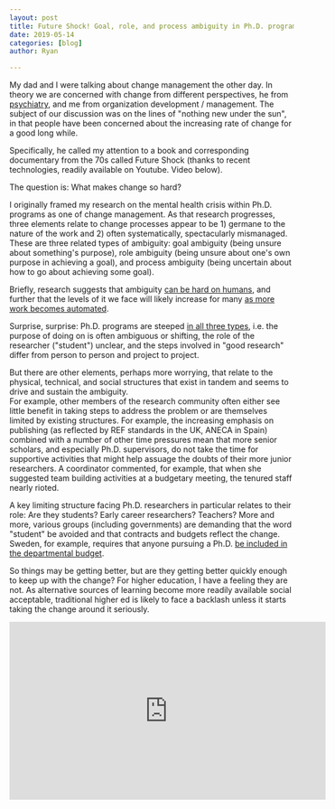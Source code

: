 ```yaml
---
layout: post
title: Future Shock! Goal, role, and process ambiguity in Ph.D. programs
date: 2019-05-14
categories: [blog]
author: Ryan

---
```


My dad and I were talking about change management the other day. In theory we are concerned with change from different perspectives, he from <a href= "https://achealth.ngo/">psychiatry</a>, and me from organization development / management. The subject of our discussion was on the lines of "nothing new under the sun", in that people have been concerned about the increasing rate of change for a good long while.

Specifically, he called my attention to a book and corresponding documentary from the 70s called Future Shock (thanks to recent technologies, readily available on Youtube. Video below).

The question is: What makes change so hard?

I originally framed my research on the mental health crisis within Ph.D. programs as one of change management. As that research progresses, three elements relate to change processes appear to be 1) germane to the nature of the work and 2) often systematically, spectacularly mismanaged. These are three related types of ambiguity: goal ambiguity (being unsure about something's purpose), role ambiguity (being unsure about one's own purpose in achieving a goal), and process ambiguity (being uncertain about how to go about achieving some goal).

Briefly, research suggests that ambiguity <a href= "https://academic.oup.com/sf/article-abstract/43/4/591/2227932">can be hard on humans</a>, and further that the levels of it we face will likely increase for many <a href = "https://www.weforum.org/reports/the-future-of-jobs">as more work becomes automated</a>.

Surprise, surprise: Ph.D. programs are steeped <a href = "https://www.google.com/url?sa=t&rct=j&q=&esrc=s&source=web&cd=1&cad=rja&uact=8&ved=2ahUKEwjwgsfqtZviAhU8AGMBHZ8eBo0QFjAAegQIABAC&url=https%3A%2F%2Fwww.imperial.ac.uk%2Fmedia%2Fimperial-college%2Fstudy%2Fgraduate-school%2Fpublic%2Fwell-being%2FWellbeing-for-GS.pdf&usg=AOvVaw263Uj_amGXqriajqPJLKqb">in all three types</a>, i.e. the purpose of doing on is often ambiguous or shifting, the role of the researcher ("student") unclear, and the steps involved in "good research" differ from person to person and project to project.

But there are other elements, perhaps more worrying, that relate to the physical, technical, and social structures that exist in tandem and seems to drive and sustain the ambiguity.  
For example, other members of the research community often either see little benefit in taking steps to address the problem or are themselves limited by existing structures. For example, the increasing emphasis on publishing (as reflected by REF standards in the UK, ANECA in Spain) combined with a number of other time pressures mean that more senior scholars, and especially Ph.D. supervisors, do not take the time for supportive activities that might help assuage the doubts of their more junior researchers.
A coordinator commented, for example, that when she suggested team building activities at a budgetary meeting, the tenured staff nearly rioted.

A key limiting structure facing Ph.D. researchers in particular relates to their role: Are they students? Early career researchers? Teachers? More and more, various groups (including governments) are demanding that the word "student" be avoided and that contracts and budgets reflect the change. Sweden, for example, requires that anyone pursuing a Ph.D. <a href="https://www.findaphd.com/study-abroad/europe/phd-study-in-sweden.aspx">be included in the departmental budget</a>.

So things may be getting better, but are they getting better quickly enough to keep up with the change? For higher education, I have a feeling they are not. As alternative sources of learning become more readily available social acceptable, traditional higher ed is likely to face a backlash unless it starts taking the change around it seriously.

<iframe width="560" height="315" src="https://www.youtube.com/embed/fkUwXenBokU" frameborder="0" allow="accelerometer; autoplay; encrypted-media; gyroscope; picture-in-picture" allowfullscreen></iframe>
